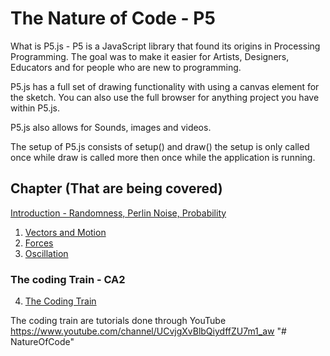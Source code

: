 # The Nature of Code - P5
What is P5.js - P5 is a JavaScript library that found its origins in Processing Programming. The goal was to make it easier for Artists, Designers, Educators and for people who are new to programming.

P5.js has a full set of drawing functionality with using a canvas element for the sketch. You can also use the full browser for anything project you have within P5.js.

P5.js also allows for Sounds, images and videos.

The setup of P5.js consists of setup() and draw() the setup is only called once while draw is called more then once while the application is running.

## Chapter (That are being covered)
[Introduction - Randomness, Perlin Noise, Probability](introduction/)
1. [Vectors and Motion](01_Vectors/)
2. [Forces](02_Forces/)
3. [Oscillation](03_Oscillation/)

### The  coding Train - CA2

4. [The Coding Train](04_the_coding_train/)

The coding train are tutorials done through YouTube
https://www.youtube.com/channel/UCvjgXvBlbQiydffZU7m1_aw
"# NatureOfCode" 
